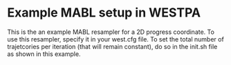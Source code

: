 # Example MABL setup in WESTPA
This is the an example MABL resampler for a 2D progress coordinate. To use this resampler,
specify it in your west.cfg file. To set the total number of trajetcories per iteration
(that will remain constant), do so in the init.sh file as shown in this example.
